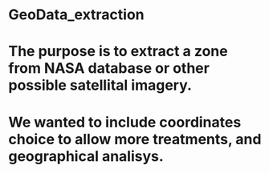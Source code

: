 # GeoData_extraction
# The purpose is to extract a zone from NASA database or other possible satellital imagery.
# We wanted to include coordinates choice to allow more treatments, and geographical analisys.

